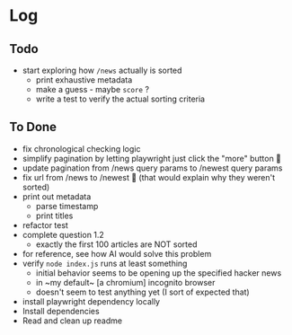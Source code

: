 # Log

## Todo

- start exploring how `/news` actually is sorted
  - print exhaustive metadata
  - make a guess - maybe `score` ?
  - write a test to verify the actual sorting criteria

## To Done

- fix chronological checking logic
- simplify pagination by letting playwright just click the "more" button :facepalm:
- update pagination from /news query params to /newest query params
- fix url from /news to /newest :facepalm: (that would explain why they weren't sorted)
- print out metadata
  - parse timestamp
  - print titles
- refactor test
- complete question 1.2
  - exactly the first 100 articles are NOT sorted
- for reference, see how AI would solve this problem
- verify `node index.js` runs at least something
  - initial behavior seems to be opening up the specified hacker news
  - in ~my default~ [a chromium] incognito browser
  - doesn't seem to test anything yet (I sort of expected that)
- install playwright dependency locally
- Install dependencies
- Read and clean up readme
